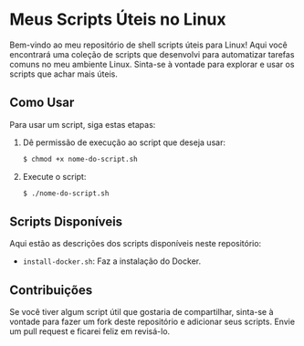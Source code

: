 # Meus Scripts Úteis no Linux

Bem-vindo ao meu repositório de shell scripts úteis para Linux! Aqui você encontrará uma coleção de scripts que desenvolvi para automatizar tarefas comuns no meu ambiente Linux. Sinta-se à vontade para explorar e usar os scripts que achar mais úteis.

## Como Usar

Para usar um script, siga estas etapas:

1. Dê permissão de execução ao script que deseja usar:
   ```bash
   $ chmod +x nome-do-script.sh
   ```
2. Execute o script:

   ```bash
   $ ./nome-do-script.sh
   ```
## Scripts Disponíveis
Aqui estão as descrições dos scripts disponíveis neste repositório:

- `install-docker.sh`: Faz a instalação do Docker.

## Contribuições
Se você tiver algum script útil que gostaria de compartilhar, sinta-se à vontade para fazer um fork deste repositório e adicionar seus scripts. Envie um pull request e ficarei feliz em revisá-lo.
